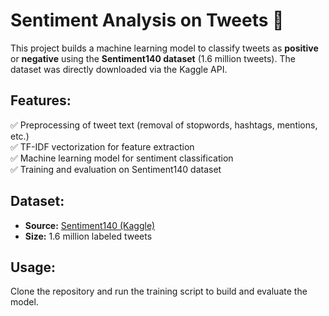 # Sentiment Analysis on Tweets 🚀  

This project builds a machine learning model to classify tweets as **positive** or **negative** using the **Sentiment140 dataset** (1.6 million tweets). The dataset was directly downloaded via the Kaggle API.  

## Features:  
✅ Preprocessing of tweet text (removal of stopwords, hashtags, mentions, etc.)  
✅ TF-IDF vectorization for feature extraction  
✅ Machine learning model for sentiment classification  
✅ Training and evaluation on Sentiment140 dataset  

## Dataset:  
- **Source:** [Sentiment140 (Kaggle)](https://www.kaggle.com/dataset/sentiment140)  
- **Size:** 1.6 million labeled tweets  

## Usage:  
Clone the repository and run the training script to build and evaluate the model.  

